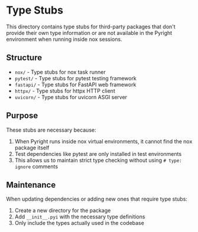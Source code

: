 # Type Stubs

This directory contains type stubs for third-party packages that don't provide their own type information or are not available in the Pyright environment when running inside nox sessions.

## Structure

- `nox/` - Type stubs for nox task runner
- `pytest/` - Type stubs for pytest testing framework
- `fastapi/` - Type stubs for FastAPI web framework
- `httpx/` - Type stubs for httpx HTTP client
- `uvicorn/` - Type stubs for uvicorn ASGI server

## Purpose

These stubs are necessary because:
1. When Pyright runs inside nox virtual environments, it cannot find the nox package itself
2. Test dependencies like pytest are only installed in test environments
3. This allows us to maintain strict type checking without using `# type: ignore` comments

## Maintenance

When updating dependencies or adding new ones that require type stubs:
1. Create a new directory for the package
2. Add `__init__.pyi` with the necessary type definitions
3. Only include the types actually used in the codebase